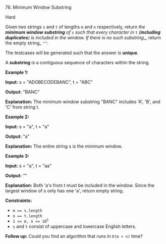 76\. Minimum Window Substring

Hard

Given two strings `s` and `t` of lengths `m` and `n` respectively, return _the **minimum window substring** of_ `s` _such that every character in_ `t` _(**including duplicates**) is included in the window. If there is no such substring__, return the empty string_ `""`_._

The testcases will be generated such that the answer is **unique**.

A **substring** is a contiguous sequence of characters within the string.

**Example 1:**

**Input:** s = "ADOBECODEBANC", t = "ABC"

**Output:** "BANC"

**Explanation:** The minimum window substring "BANC" includes 'A', 'B', and 'C' from string t.

**Example 2:**

**Input:** s = "a", t = "a"

**Output:** "a"

**Explanation:** The entire string s is the minimum window.

**Example 3:**

**Input:** s = "a", t = "aa"

**Output:** ""

**Explanation:** Both 'a's from t must be included in the window. Since the largest window of s only has one 'a', return empty string.

**Constraints:**

*   `m == s.length`
*   `n == t.length`
*   <code>1 <= m, n <= 10<sup>5</sup></code>
*   `s` and `t` consist of uppercase and lowercase English letters.

**Follow up:** Could you find an algorithm that runs in `O(m + n)` time?
